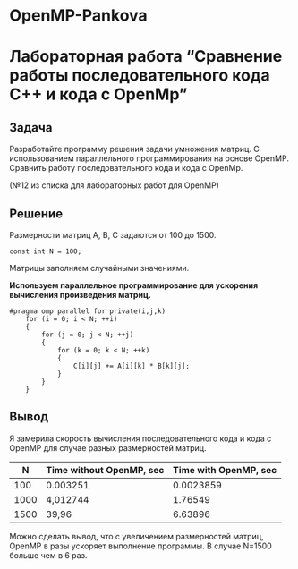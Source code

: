 # OpenMP-Pankova
# Лабораторная работа “Сравнение работы последовательного кода С++ и кода с OpenMp”

## Задача
Разработайте программу решения задачи умножения матриц. C использованием параллельного программирования на основе OpenMP. Cравнить работу последовательного кода и кода с OpenMp.

(№12 из списка для лабораторных работ для OpenMР)

## Решение
Размерности матриц А, В, С задаются от 100 до 1500. 
```
const int N = 100;
```
Матрицы заполняем случайными значениями.

**Используем параллельное программирование для ускорения вычисления произведения матриц.**
```
#pragma omp parallel for private(i,j,k)
    for (i = 0; i < N; ++i)
    {
        for (j = 0; j < N; ++j)
        {
            for (k = 0; k < N; ++k)
            {
                C[i][j] += A[i][k] * B[k][j];
            }
        }
    }
```

## Вывод

Я замерила скорость вычисления последовательного кода и кода с OpenMP для случае разных размерностей матриц. 

N | Time without OpenMP, sec | Time with OpenMP, sec |
---- | --------- | --------- | 
100 | 0.003251 | 0.0023859 |
1000 | 4,012744 | 1.76549 |
1500 | 39,96 | 6.63896 |

Можно сделать вывод, что с увеличением размерностей матриц, OpenMP в разы ускоряет выполнение программы. В случае N=1500 больше чем в 6 раз.
